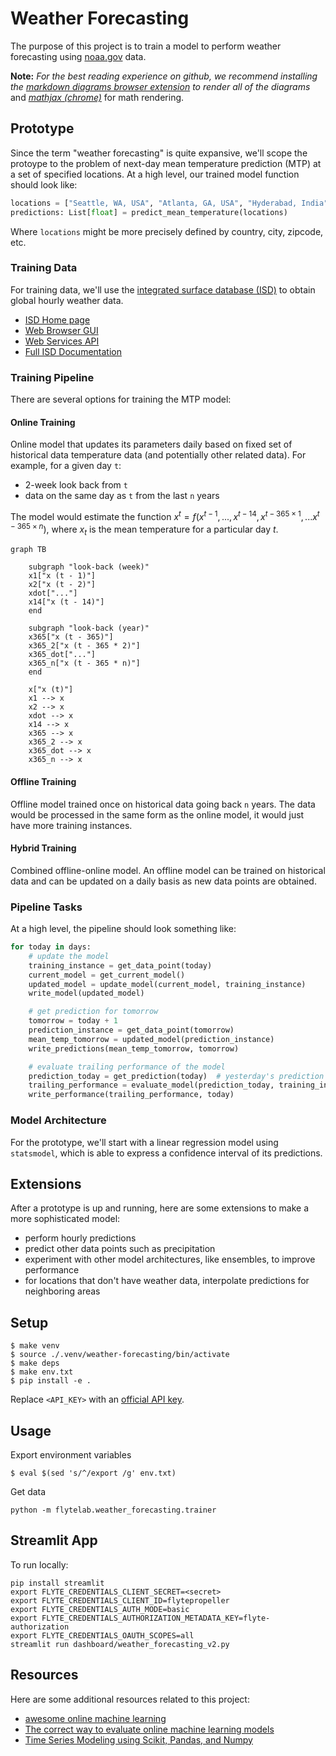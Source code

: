 # Weather Forecasting

The purpose of this project is to train a model to perform weather forecasting
using [noaa.gov](https://www.ncei.noaa.gov/) data.

**Note:** _For the best reading experience on github, we recommend installing the_
_[markdown diagrams browser extension](https://github.com/marcozaccari/markdown-diagrams-browser-extension)_
_to render all of the diagrams_ and _[mathjax (chrome)](https://github.com/orsharir/github-mathjax)_
for math rendering.

## Prototype

Since the term "weather forecasting" is quite expansive, we'll scope the protoype
to the problem of next-day mean temperature prediction (MTP) at a set of specified
locations. At a high level, our trained model function should look like:

```python
locations = ["Seattle, WA, USA", "Atlanta, GA, USA", "Hyderabad, India"]
predictions: List[float] = predict_mean_temperature(locations)
```

Where `locations` might be more precisely defined by country, city, zipcode, etc.

### Training Data

For training data, we'll use the [integrated surface database (ISD)](https://www.ncdc.noaa.gov/isd)
to obtain global hourly  weather data.

- [ISD Home page](https://www.ncdc.noaa.gov/isd)
- [Web Browser GUI](https://www.ncei.noaa.gov/access/search/data-search/global-hourly)
- [Web Services API](https://www.ncdc.noaa.gov/cdo-web/webservices/ncdcwebservices)
- [Full ISD Documentation](https://www.ncei.noaa.gov/data/global-hourly/doc/isd-format-document.pdf)


### Training Pipeline

There are several options for training the MTP model:

#### Online Training

Online model that updates its parameters daily based on fixed set of historical data
temperature data (and potentially other related data). For example, for a given day `t`:
- 2-week look back from `t`
- data on the same day as `t` from the last `n` years

The model would estimate the function $x^t = f(x^{t - 1}, ..., x^{t - 14}, x^{t - 365 \times 1}, ... x^{t - 365 \times n})$, where $x_t$ is the mean temperature for a particular day $t$.

```mermaid
graph TB

    subgraph "look-back (week)"
    x1["x (t - 1)"]
    x2["x (t - 2)"]
    xdot["..."]
    x14["x (t - 14)"]
    end

    subgraph "look-back (year)"
    x365["x (t - 365)"]
    x365_2["x (t - 365 * 2)"]
    x365_dot["..."]
    x365_n["x (t - 365 * n)"]
    end

    x["x (t)"]
    x1 --> x
    x2 --> x
    xdot --> x
    x14 --> x
    x365 --> x
    x365_2 --> x
    x365_dot --> x
    x365_n --> x
```

#### Offline Training

Offline model trained once on historical data going back `n` years. The data would be
processed in the same form as the online model, it would just have more training instances.

#### Hybrid Training

Combined offline-online model. An offline model can be trained on historical data
and can be updated on a daily basis as new data points are obtained.

### Pipeline Tasks

At a high level, the pipeline should look something like:

```python
for today in days:
    # update the model
    training_instance = get_data_point(today)
    current_model = get_current_model()
    updated_model = update_model(current_model, training_instance)
    write_model(updated_model)

    # get prediction for tomorrow
    tomorrow = today + 1
    prediction_instance = get_data_point(tomorrow)
    mean_temp_tomorrow = updated_model(prediction_instance)
    write_predictions(mean_temp_tomorrow, tomorrow)

    # evaluate trailing performance of the model
    prediction_today = get_prediction(today)  # yesterday's prediction for today
    trailing_performance = evaluate_model(prediction_today, training_instance["mean_temp"])
    write_performance(trailing_performance, today)
```

### Model Architecture

For the prototype, we'll start with a linear regression model using `statsmodel`, which is
able to express a confidence interval of its predictions.

## Extensions

After a prototype is up and running, here are some extensions to make a more sophisticated model:

- perform hourly predictions
- predict other data points such as precipitation
- experiment with other model architectures, like ensembles, to improve performance
- for locations that don't have weather data, interpolate predictions for neighboring areas


## Setup

```
$ make venv
$ source ./.venv/weather-forecasting/bin/activate
$ make deps
$ make env.txt
$ pip install -e .
```

Replace `<API_KEY>` with an [official API key](https://www.ncdc.noaa.gov/cdo-web/token).


## Usage

Export environment variables

```
$ eval $(sed 's/^/export /g' env.txt)
```

Get data
```
python -m flytelab.weather_forecasting.trainer
```


## Streamlit App

To run locally:

```
pip install streamlit
export FLYTE_CREDENTIALS_CLIENT_SECRET=<secret>
export FLYTE_CREDENTIALS_CLIENT_ID=flytepropeller
export FLYTE_CREDENTIALS_AUTH_MODE=basic
export FLYTE_CREDENTIALS_AUTHORIZATION_METADATA_KEY=flyte-authorization
export FLYTE_CREDENTIALS_OAUTH_SCOPES=all
streamlit run dashboard/weather_forecasting_v2.py
```


## Resources

Here are some additional resources related to this project:

- [awesome online machine learning](https://github.com/MaxHalford/awesome-online-machine-learning)
- [The correct way to evaluate online machine learning models](https://maxhalford.github.io/blog/online-learning-evaluation/)
-  [Time Series Modeling using Scikit, Pandas, and Numpy](https://towardsdatascience.com/time-series-modeling-using-scikit-pandas-and-numpy-682e3b8db8d1)
